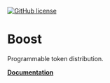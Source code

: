 [![GitHub license](https://img.shields.io/badge/license-MIT-blue.svg)](https://raw.githubusercontent.com/snapshot-labs/boost/master/LICENSE)

# Boost

Programmable token distribution.

**[Documentation](https://docs.boost.limo)**
